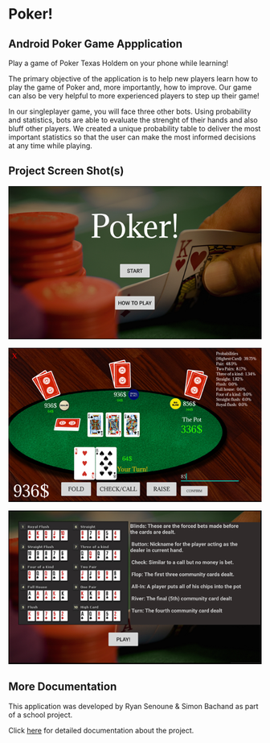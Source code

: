 # Poker!

## Android Poker Game Appplication

Play a game of Poker Texas Holdem on your phone while learning!

The primary objective of the application is to help new players learn how to play the game of Poker and, more importantly, how to improve. Our game can also be very helpful to more experienced players to step up their game! 

In our singleplayer game, you will face three other bots. Using probability and statistics, bots are able to evaluate the strenght of their hands and also bluff other players. We created a unique probability table to deliver the most important statistics so that the user can make the most informed decisions at any time while playing.


## Project Screen Shot(s)

![Alt text](/Images/first.png?raw=true "") 

![Alt text](/Images/game.png?raw=true "") 

![Alt text](/Images/howto.png?raw=true "") 

## More Documentation

This application was developed by Ryan Senoune & Simon Bachand as part of a school project.

Click [here](https://docs.google.com/document/u/1/d/e/2PACX-1vS0pzB2XU01bP5Kvx5si1-7V_C23JOsf4SUk0WpxfJTZMGJ2UdIU-Ik4uV267UrFJlogeu1kuopMKQS/pub) for detailed documentation about the project.
